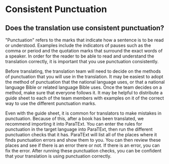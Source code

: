 # Consistent Punctuation #

## Does the translation use consistent punctuation? ##


"Punctuation" refers to the marks that indicate how a sentence is to be read or understood. Examples include the indicators of pauses such as the comma or period and the quotation marks that surround the exact words of a speaker. In order for the reader to be able to read and understand the translation correctly, it is important that you use punctuation consistently.

Before translating, the translation team will need to decide on the methods of punctuation that you will use in the translation. It may be easiest to adopt the method of punctuation that the national language uses, or that a national language Bible or related language Bible uses. Once the team decides on a method, make sure that everyone follows it. It may be helpful to distribute a guide sheet to each of the team members with examples on it of the correct way to use the different punctuation marks.

Even with the guide sheet, it is common for translators to make mistakes in punctuation. Because of this, after a book has been translated, we recommend importing it into ParaTExt. You can enter the rules for punctuation in the target language into ParaTExt, then run the different punctuation checks that it has. ParaTExt will list all of the places where it finds punctuation errors and show them to you. You can then review these places and see if there is an error there or not. If there is an error, you can fix the error. After running these punctuation checks, you can be confident that your translation is using punctuation correctly.